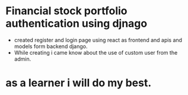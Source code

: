 # Financial stock portfolio authentication using djnago 
- created register and login page using react as frontend and apis and models form backend django.
- While creating i came know about the use of custom user from the admin.

# as a learner i will do my best.
